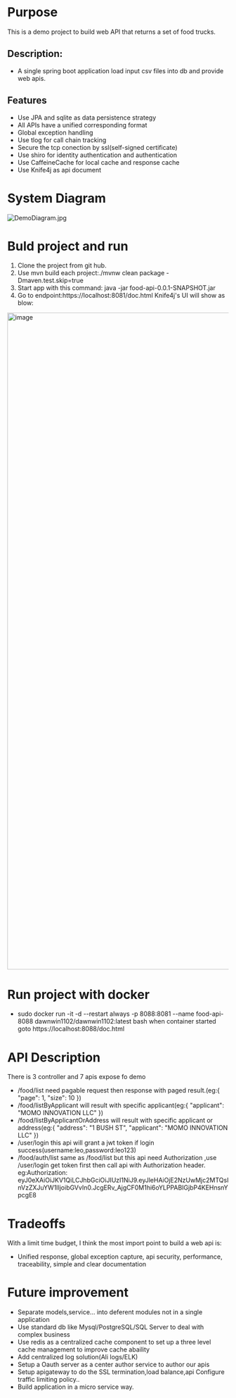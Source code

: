 # Purpose
This is a demo project to build web API that returns a set of food trucks.
## Description:
- A single spring boot application load input csv files into db and provide web apis.
## Features
- Use JPA and sqlite as data persistence strategy
- All APIs have a unified corresponding format
- Global exception handling
- Use tlog for call chain tracking
- Secure the tcp conection by ssl(self-signed certificate)
- Use shiro for identity authentication and authentication
- Use CaffeineCache for local cache and response cache
- Use Knife4j as api document
# System Diagram
![DemoDiagram.jpg](https://leowebsite.blob.core.windows.net/images/DemoDiagram.jpg)

# Buld project and run
1. Clone the project from git hub.
2. Use mvn build each project:./mvnw clean package -Dmaven.test.skip=true
3. Start app with this command: java -jar food-api-0.0.1-SNAPSHOT.jar
4. Go to endpoint:https://localhost:8081/doc.html Knife4j's UI will show as blow:
<img width="1493" alt="image" src="https://user-images.githubusercontent.com/28502900/215373215-5f18404d-1d5e-421d-912d-86b095f9a968.png">

# Run project with docker
- sudo docker run -it -d --restart always -p 8088:8081 --name food-api-8088 dawnwin1102/dawnwin1102:latest bash
when container started goto https://localhost:8088/doc.html
# API Description
There is 3 controller and 7 apis expose fo demo
- /food/list need pagable request then response with paged result.(eg:{
  "page": 1,
  "size": 10
  })
- /food/listByApplicant will result with specific applicant(eg:{
  "applicant": "MOMO INNOVATION LLC"
  })
- /food/listByApplicantOrAddress will result with specific applicant or address(eg:{
  "address": "1 BUSH ST",
  "applicant": "MOMO INNOVATION LLC"
  })
- /user/login this api will grant a jwt token if login success(username:leo,password:leo123)
- /food/auth/list same as  /food/list but this api need Authorization ,use /user/login get token first then call api with Authorization header.
 eg:Authorization: eyJ0eXAiOiJKV1QiLCJhbGciOiJIUzI1NiJ9.eyJleHAiOjE2NzUwMjc2MTQsInVzZXJuYW1lIjoibGVvIn0.JcgERv_AjgCF0M1hi6oYLPPABIGjbP4KEHnsnYpcgE8
# Tradeoffs
With a limit time budget, I think the most import point to build a web api is:
- Unified response, global exception capture, api security, performance, traceability, simple and clear documentation
# Future improvement
- Separate models,service... into deferent modules not in a single application
- Use standard db like Mysql/PostgreSQL/SQL Server to deal with complex business
- Use redis as a centralized cache component to set up a three level cache management to improve cache abaility
- Add centralized log solution(Ali logs/ELK)
- Setup a Oauth server as a center author service to author our apis
- Setup apigateway to do the SSL termination,load balance,api Configure traffic limiting policy..
- Build application in a micro service way.

